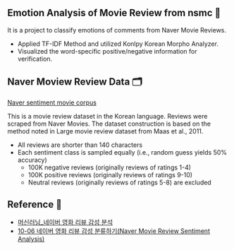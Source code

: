 ## Emotion Analysis of Movie Review from nsmc 🎥

It is a project to classify emotions of comments from Naver Movie Reviews.

- Applied TF-IDF Method and utilized Konlpy Korean Morpho Analyzer.
- Visualized the word-specific positive/negative information for verification.


## Naver Moview Review Data 🗂️

[Naver sentiment movie corpus](https://github.com/e9t/nsmc/)

This is a movie review dataset in the Korean language. Reviews were scraped from Naver Movies.
The dataset construction is based on the method noted in Large movie review dataset from Maas et al., 2011.

- All reviews are shorter than 140 characters
- Each sentiment class is sampled equally (i.e., random guess yields 50% accuracy)
  - 100K negative reviews (originally reviews of ratings 1-4)
  - 100K positive reviews (originally reviews of ratings 9-10)
  - Neutral reviews (originally reviews of ratings 5-8) are excluded


## Reference 📖

- [머신러닝_네이버 영화 리뷰 감성 분석](https://sunnyroad.tistory.com/39)
- [10-06 네이버 영화 리뷰 감성 분류하기(Naver Movie Review Sentiment Analysis)](https://wikidocs.net/44249)
